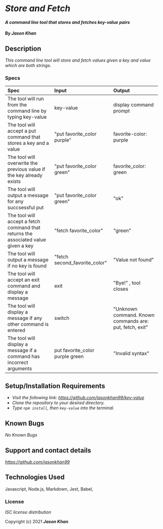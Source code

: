 # _Store and Fetch_

#### _A command line tool that stores and fetches key-value pairs_

#### By _**Jason Khan**_

## Description

_This command line tool will store and fetch values given a key and value which are both strings._

### Specs
| Spec | Input | Output |
| :----- | :------ | :------ |
| The tool will run from the command line by typing key-value | key-value | display command prompt |
| The tool will accept a put command that stores a key and a value | "put favorite_color purple" | favorite-color: purple |
| The tool will overwrite the previous value if the key already exists | "put favorite_color green" | favorite_color: green |
| The tool will output a message for any succsessful put  | "put favorite_color green" | "ok" |
| The tool will accept a fetch command that returns the associated value given a key  | "fetch favorite_color" | "green" |
| The tool will output a message if no key is found  | "fetch second_favorite_color" | "Value not found" |
| The tool will accept an exit command and display a message  | exit | "Bye!" , tool closes |
| The tool will display a message if any other command is entered  | switch | "Unknown command. Known commands are: put, fetch, exit" |
| The tool will display a message if a command has incorrect arguments | put favorite_color purple green | "Invalid syntax" |

## Setup/Installation Requirements

* _Visit the following link: https://github.com/jasonkhan99/key-value_
* _Clone the repository to your desired directory._
* _Type `npm install`, then `key-value` into the terminal._
## Known Bugs

_No Known Bugs_

## Support and contact details

_https://github.com/jasonkhan99_

## Technologies Used

Javascript,
Node.js,
Markdown,
Jest,
Babel,

### License

*ISC license distribution*

Copyright (c) 2021 **_Jason Khan_**
